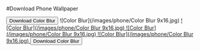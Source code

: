 #Download Phone Wallpaper  

<button><a download="Color Blur 9x16.jpg" href="/images/phone/Color Blur 9x16.jpg" title="Logo title"></a>Download Color Blur</button>
![Color Blur](/images/phone/Color Blur 9x16.jpg)
<a download="Color Blur 9x16.jpg" href="/images/phone/Color Blur 9x16.jpg" title="Logo title">
![Color Blur](/images/phone/Color Blur 9x16.jpg)
<a download="Color Blur 9x16.jpg" href="/images/phone/Color Blur 9x16.jpg" title="Logo title">
![Color Blur](/images/phone/Color Blur 9x16.jpg)
<a download="Color Blur 9x16.jpg" href="/images/phone/Color Blur 9x16.jpg" title="Logo title">
![Color Blur](/images/phone/Color Blur 9x16.jpg)
  <button><a download="Color Blur 9x16.jpg" href="/images/phone/Color Blur 9x16.jpg" title="Logo title"></a>Download Color Blur</button>

